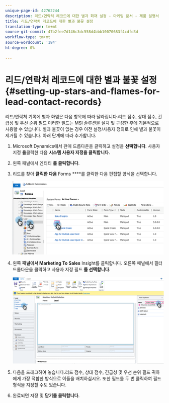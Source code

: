 ```yaml
---
unique-page-id: 42762244
description: 리드/연락처 레코드에 대한 별과 화재 설정 - 마케팅 문서 - 제품 설명서
title: 리드/연락처 레코드에 대한 별과 불꽃 설정
translation-type: tm+mt
source-git-commit: 47b2fee7d146c3dc558d4bbb10070683f4cdfd3d
workflow-type: tm+mt
source-wordcount: '184'
ht-degree: 0%

---
```



# 리드/연락처 레코드에 대한 별과 불꽃 설정 {#setting-up-stars-and-flames-for-lead-contact-records}

리드/연락처 기록에 별과 화염은 다음 항목에 따라 달라집니다.리드 점수, 상대 점수, 긴급성 및 우선 순위 필드 이러한 필드는 MSI 솔루션을 설치 및 구성한 후에 기본적으로 사용할 수 있습니다. 별과 불꽃이 없는 경우 이전 설정/사용자 정의로 인해 별과 불꽃이 제거될 수 있습니다. 아래 단계에 따라 추가합니다.

1. Microsoft Dynamics에서 판매 드롭다운을 클릭하고 설정을 **선택합니다**. 사용자 지정 **을**&#x200B;클릭한 다음 **시스템 사용자 지정을 클릭합니다**.
1. 왼쪽 패널에서 엔티티 **를 클릭합니다**.
1. 리드를 찾아 **클릭한 다음** Forms ****&#x200B;를 클릭한 다음 편집할 양식을 선택합니다.

   ![](assets/setting-up-stars-and-flames-for-lead-contact-records-1.png)

1. 왼쪽 **패널에서 Marketing To Sales** Insight를 클릭합니다. 오른쪽 패널에서 필터 드롭다운을 클릭하고 사용자 지정 필드 **를 선택합니다**.

   ![](assets/setting-up-stars-and-flames-for-lead-contact-records-2.png)

1. 다음을 드래그하여 놓습니다.리드 점수, 상대 점수, 긴급성 및 우선 순위 필드 귀하에게 가장 적합한 방식으로 이들을 배치하십시오. 또한 필드를 두 번 클릭하여 필드 형식을 지정할 수도 있습니다.
1. 완료되면 저장 및 **닫기를 클릭합니다**.

